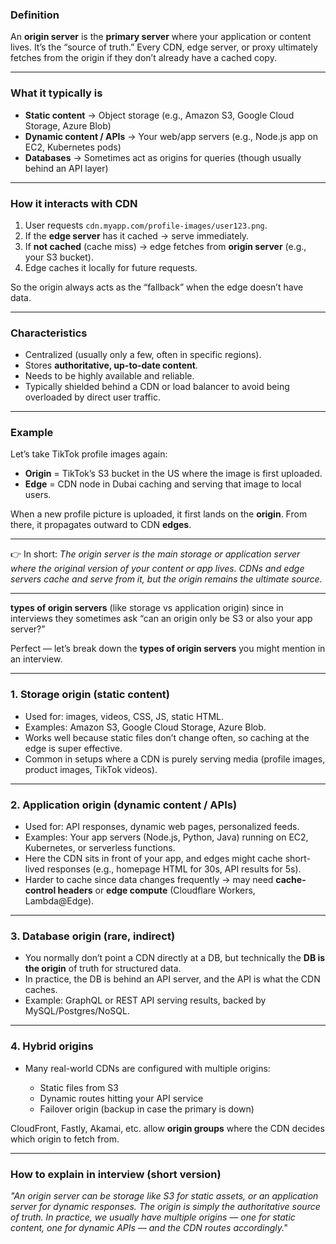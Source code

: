
### Definition

An **origin server** is the **primary server** where your application or content lives. It’s the “source of truth.” Every CDN, edge server, or proxy ultimately fetches from the origin if they don’t already have a cached copy.

---

### What it typically is

* **Static content** → Object storage (e.g., Amazon S3, Google Cloud Storage, Azure Blob)
* **Dynamic content / APIs** → Your web/app servers (e.g., Node.js app on EC2, Kubernetes pods)
* **Databases** → Sometimes act as origins for queries (though usually behind an API layer)

---

### How it interacts with CDN

1. User requests `cdn.myapp.com/profile-images/user123.png`.
2. If the **edge server** has it cached → serve immediately.
3. If **not cached** (cache miss) → edge fetches from **origin server** (e.g., your S3 bucket).
4. Edge caches it locally for future requests.

So the origin always acts as the “fallback” when the edge doesn’t have data.

---

### Characteristics

* Centralized (usually only a few, often in specific regions).
* Stores **authoritative, up-to-date content**.
* Needs to be highly available and reliable.
* Typically shielded behind a CDN or load balancer to avoid being overloaded by direct user traffic.

---

### Example

Let’s take TikTok profile images again:

* **Origin** = TikTok’s S3 bucket in the US where the image is first uploaded.
* **Edge** = CDN node in Dubai caching and serving that image to local users.

When a new profile picture is uploaded, it first lands on the **origin**. From there, it propagates outward to CDN **edges**.

---

👉 In short:
*The origin server is the main storage or application server where the original version of your content or app lives. CDNs and edge servers cache and serve from it, but the origin remains the ultimate source.*

---

**types of origin servers** (like storage vs application origin) since in interviews they sometimes ask “can an origin only be S3 or also your app server?”

Perfect — let’s break down the **types of origin servers** you might mention in an interview.

---

### 1. Storage origin (static content)

* Used for: images, videos, CSS, JS, static HTML.
* Examples: Amazon S3, Google Cloud Storage, Azure Blob.
* Works well because static files don’t change often, so caching at the edge is super effective.
* Common in setups where a CDN is purely serving media (profile images, product images, TikTok videos).

---

### 2. Application origin (dynamic content / APIs)

* Used for: API responses, dynamic web pages, personalized feeds.
* Examples: Your app servers (Node.js, Python, Java) running on EC2, Kubernetes, or serverless functions.
* Here the CDN sits in front of your app, and edges might cache short-lived responses (e.g., homepage HTML for 30s, API results for 5s).
* Harder to cache since data changes frequently → may need **cache-control headers** or **edge compute** (Cloudflare Workers, Lambda\@Edge).

---

### 3. Database origin (rare, indirect)

* You normally don’t point a CDN directly at a DB, but technically the **DB is the origin** of truth for structured data.
* In practice, the DB is behind an API server, and the API is what the CDN caches.
* Example: GraphQL or REST API serving results, backed by MySQL/Postgres/NoSQL.

---

### 4. Hybrid origins

* Many real-world CDNs are configured with multiple origins:

  * Static files from S3
  * Dynamic routes hitting your API service
  * Failover origin (backup in case the primary is down)

CloudFront, Fastly, Akamai, etc. allow **origin groups** where the CDN decides which origin to fetch from.

---

### How to explain in interview (short version)

*"An origin server can be storage like S3 for static assets, or an application server for dynamic responses. The origin is simply the authoritative source of truth. In practice, we usually have multiple origins — one for static content, one for dynamic APIs — and the CDN routes accordingly."*

